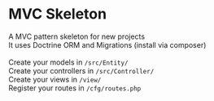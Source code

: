 # MVC Skeleton
A MVC pattern skeleton for new projects
<br>
It uses Doctrine ORM and Migrations (install via composer)
<br>
<br>
Create your models in <code>/src/Entity/</code><br>
Create your controllers in <code>/src/Controller/</code><br>
Create your views in <code>/view/</code><br>
Register your routes in <code>/cfg/routes.php</code><br>
